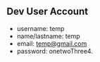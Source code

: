 ## Dev User Account

- username: temp  
- name/lastname: temp  
- email: temp@gmail.com  
- password: onetwoThree4.
